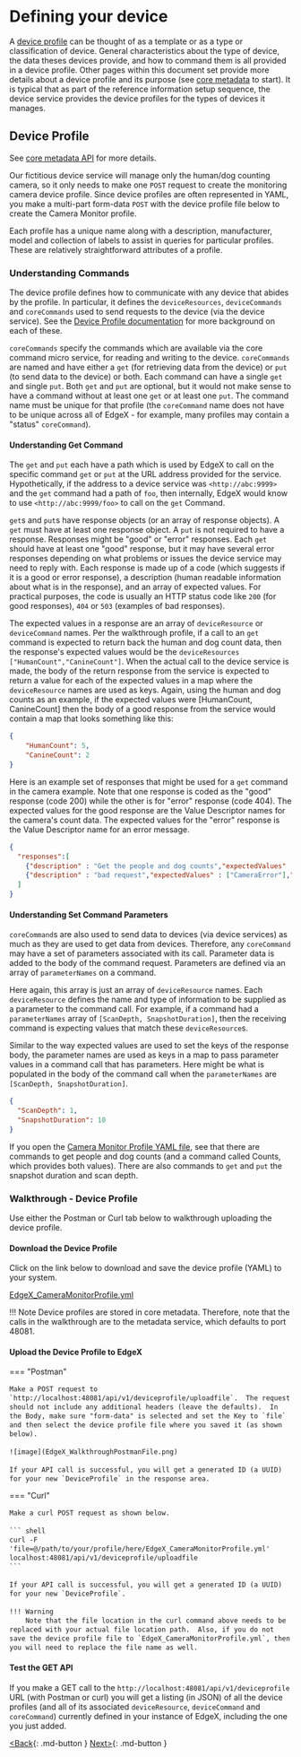 # Defining your device

A [device profile](../microservices/device/profile/Ch-DeviceProfile.md) can be thought of as a template or as a type or
classification of device. General characteristics about the type of
device, the data theses devices provide, and how to command them is all
provided in a device profile. Other pages within this document set provide more
details about a device profile and its purpose (see
[core metadata](../microservices/core/metadata/Ch-Metadata.md)
 to start). It is typical that as part of the reference information setup sequence, the device
service provides the device profiles for the types of devices it
manages.

## Device Profile

See [core metadata API](https://app.swaggerhub.com/apis-docs/EdgeXFoundry1/core-metadata/2.0.0) for more details.

Our fictitious device service will manage only the human/dog counting
camera, so it only needs to make one `POST` request to create the
monitoring camera device profile. Since device profiles are often
represented in YAML, you make a multi-part form-data `POST` with the device
profile file below to create the Camera Monitor profile.

Each profile has a unique name along with a description, manufacturer,
model and collection of labels to assist in queries for particular
profiles. These are relatively straightforward attributes of a profile.

### Understanding Commands

The device profile defines how to communicate with any device that
abides by the profile. In particular, it defines the `deviceResources`, `deviceCommands` and `coreCommands` used to send requests to the device (via the device service).  See the [Device Profile documentation](../microservices/device/profile/Ch-DeviceProfile.md) for more background on each of these.

`coreCommands` specify the commands which are available via the core command micro service, for reading and writing to the device. `coreCommands` are named and have either a `get` (for retrieving data from the device) or `put` (to send data to the device) or both. Each command can have a single `get` and
single `put`. Both `get` and `put` are optional, but it would not make sense
to have a command without at least one `get` or at least one `put`. The
command name must be unique for that profile (the `coreCommand` name does not
have to be unique across all of EdgeX - for example, many profiles may
contain a "status" `coreCommand`).

#### Understanding Get Command

The `get` and `put` each have a path which is used by EdgeX to call on the
specific command `get` or `put` at the URL address provided for the service.
Hypothetically, if the address to a device service was
`<http://abc:9999>` and the `get` command had a path of `foo`, then
internally, EdgeX would know to use `<http://abc:9999/foo>` to call on
the `get` Command.

`get`s and `put`s have response objects (or an array of response objects).
A `get` must have at least one response object. A `put` is not required to
have a response. Responses might be "good" or "error" responses.
Each `get` should have at least one "good" response, but it may have
several error responses depending on what problems or issues the device
service may need to reply with. Each response is made up of a code
(which suggests if it is a good or error response), a description (human
readable information about what is in the response), and an array of
expected values. For practical purposes, the code is usually an HTTP
status code like `200` (for good responses), `404` or `503` (examples of bad
responses).

The expected values in a response are an array of `deviceResource` or `deviceCommand`
names. Per the walkthrough profile, if a call to an `get` command is expected to return back the human
and dog count data, then the response's expected values would be the `deviceResources`
`["HumanCount","CanineCount"]`. When the actual call to the device service
is made, the body of the return response from the service is expected to
return a value for each of the expected values in a map where the `deviceResource` names are used as keys. Again, using the human and dog counts
as an example, if the expected values were \[HumanCount, CanineCount\]
then the body of a good response from the service would contain a map
that looks something like this:

``` json
{
    "HumanCount": 5,
    "CanineCount": 2
}
```

Here is an example set of responses that might be used for a `get` command
in the camera example. Note that one response is coded as the "good"
response (code 200) while the other is for "error" response (code
404). The expected values for the good response are the Value Descriptor
names for the camera's count data. The expected values for the
"error" response is the Value Descriptor name for an error message.
```json
{
  "responses":[
    {"description" : "Get the people and dog counts","expectedValues" : ["HumanCount", "CanineCount"],"code" : "200"},
    {"description" : "bad request","expectedValues" : ["CameraError"],"code" : "404"}
  ]
}
```

#### Understanding Set Command Parameters

`coreCommand`s are also used to send data to devices (via device services) as much
as they are used to get data from devices. Therefore, any `coreCommand` may
have a set of parameters associated with its call. Parameter data is
added to the body of the command request. Parameters are defined via an
array of `parameterNames` on a command.

Here again, this array is just an array of `deviceResource` names. Each
`deviceResource` defines the name and type of information to be supplied
as a parameter to the command call. For example, if a command had a
`parameterNames` array of `[ScanDepth, SnapshotDuration]`, then the receiving command
is expecting values that match these `deviceResource`s.

Similar to the way expected values are used to set the keys of the
response body, the parameter names are used as keys in a map to pass
parameter values in a command call that has parameters. Here might be
what is populated in the body of the command call when the
`parameterNames` are `[ScanDepth, SnapshotDuration]`.

``` json
{
  "ScanDepth": 1,
  "SnapshotDuration": 10
}
```

If you open the [Camera Monitor Profile YAML file](EdgeX_CameraMonitorProfile.yml), see that there are commands to get people and dog
counts (and a command called Counts, which provides both values). There
are also commands to `get` and `put` the snapshot duration and scan depth.

### Walkthrough - Device Profile

Use either the Postman or Curl tab below to walkthrough uploading the device profile.

#### Download the Device Profile

Click on the link below to download and save the device profile (YAML) to your system.

  [EdgeX_CameraMonitorProfile.yml](EdgeX_CameraMonitorProfile.yml)

!!! Note
    Device profiles are stored in core metadata.  Therefore, note that the calls in the walkthrough are to the metadata service, which defaults to port 48081.

#### Upload the Device Profile to EdgeX

=== "Postman"

    Make a POST request to `http://localhost:48081/api/v1/deviceprofile/uploadfile`.  The request should not include any additional headers (leave the defaults).  In the Body, make sure "form-data" is selected and set the Key to `file` and then select the device profile file where you saved it (as shown below).

    ![image](EdgeX_WalkthroughPostmanFile.png)

    If your API call is successful, you will get a generated ID (a UUID) for your new `DeviceProfile` in the response area.

=== "Curl"

    Make a curl POST request as shown below.

    ``` shell
    curl -F 'file=@/path/to/your/profile/here/EdgeX_CameraMonitorProfile.yml' localhost:48081/api/v1/deviceprofile/uploadfile
    ```

    If your API call is successful, you will get a generated ID (a UUID) for your new `DeviceProfile`.

    !!! Warning
        Note that the file location in the curl command above needs to be replaced with your actual file location path.  Also, if you do not save the device profile file to `EdgeX_CameraMonitorProfile.yml`, then you will need to replace the file name as well.

#### Test the GET API
If you make a GET call to the `http://localhost:48081/api/v1/deviceprofile` URL (with Postman or curl) you will get a listing (in JSON) of all the device profiles (and all of its associated `deviceResource`, `deviceCommand` and `coreCommand`) currently defined
in your instance of EdgeX, including the one you just added.

[<Back](Ch-WalkthroughData.md){: .md-button } [Next>](Ch-WalkthroughDeviceService.md){: .md-button }
